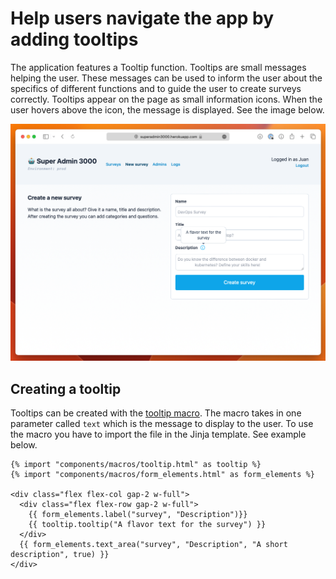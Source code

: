 # Help users navigate the app by adding tooltips
The application features a Tooltip function. Tooltips are small messages helping the user. These messages can be used to inform the user about the specifics of different functions and to guide the user to create surveys correctly. Tooltips appear on the page as small information icons. When the user hovers above the icon, the message is displayed. See the image below.

![Screenshot of the user interface showing a user hovering above a tooltip](https://raw.githubusercontent.com/QueryAdmin-ohtu/SuperAdmin3000/dev_juan/Documentation/tooltip_tutorial_1.png)

## Creating a tooltip
Tooltips can be created with the [tooltip macro](https://github.com/QueryAdmin-ohtu/SuperAdmin3000/blob/dev_juan/src/templates/components/macros/tooltip.html). The macro takes in one parameter called `text` which is the message to display to the user. To use the macro you have to import the file in the Jinja template. See example below.

```
{% import "components/macros/tooltip.html" as tooltip %}
{% import "components/macros/form_elements.html" as form_elements %}

<div class="flex flex-col gap-2 w-full">
  <div class="flex flex-row gap-2 w-full">
    {{ form_elements.label("survey", "Description")}}
    {{ tooltip.tooltip("A flavor text for the survey") }}
  </div>
  {{ form_elements.text_area("survey", "Description", "A short description", true) }}
</div>
```
